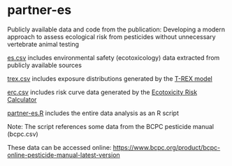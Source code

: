 # partner-es

Publicly available data and code from the publication: Developing a modern approach to assess ecological risk from pesticides without unnecessary vertebrate animal testing

[es.csv](es.csv) includes environmental safety (ecotoxicology) data extracted from publicly available sources

[trex.csv](trex.csv) includes exposure distributions generated by the [T-REX model](https://www.epa.gov/pesticide-science-and-assessing-pesticide-risks/models-pesticide-risk-assessment#terrestrial)

[erc.csv](erc.csv) includes risk curve data generated by the [Ecotoxicity Risk Calculator](https://setac.onlinelibrary.wiley.com/doi/full/10.1002/ieam.4344)

[partner-es.R](partner-es.R) includes the entire data analysis as an R script

Note: The script references some data from the BCPC pesticide manual (bcpc.csv)

These data can be accessed online: https://www.bcpc.org/product/bcpc-online-pesticide-manual-latest-version
